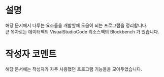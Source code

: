 # 설명
해당 문서에서 다루는 요소들을 개발할때 도움이 되는 프로그램을 정리합니다.  
큰 목차로는 데이터팩의 VisualStudioCode 리소스팩의 Blockbench 가 있습니다.  

# 작성자 코멘트
해당 문서에는 작성자가 자주 사용했던 프로그램 기능들을 모아두었습니다.  